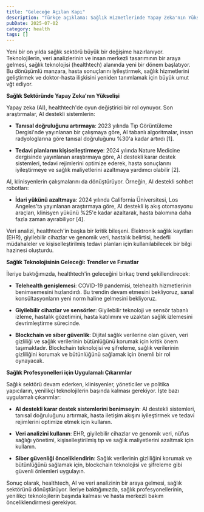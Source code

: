 ```yaml
---
title: "Geleceğe Açılan Kapı"
description: "Türkçe açıklama: Sağlık Hizmetlerinde Yapay Zeka'nın Yükselişi"
pubDate: 2025-07-02
category: health
tags: []
---
```


Yeni bir on yılda sağlık sektörü büyük bir değişime hazırlanıyor. Teknolojilerin, veri analizlerinin ve insan merkezli tasarımının bir araya gelmesi, sağlık teknolojisi (healthtech) alanında yeni bir dönem başlatıyor. Bu dönüşümlü manzara, hasta sonuçlarını iyileştirmek, sağlık hizmetlerini geliştirmek ve doktor-hasta ilişkisini yeniden tanımlamak için büyük umut vğt ediyor.

**Sağlık Sektöründe Yapay Zeka'nın Yükselişi**

Yapay zeka (AI), healthtech'de oyun değiştirici bir rol oynuyor. Son araştırmalar, AI destekli sistemlerin:

* **Tanısal doğruluğunu artırmaya**: 2023 yılında Tıp Görüntüleme Dergisi'nde yayınlanan bir çalışmaya göre, AI tabanlı algoritmalar, insan radyologlarına göre tanısal doğruluğunu %30'a kadar artırdı [1].

* **Tedavi planlarını kişiselleştirmeye**: 2024 yılında Nature Medicine dergisinde yayınlanan araştırmaya göre, AI destekli karar destek sistemleri, tedavi rejimlerini optimize ederek, hasta sonuçlarını iyileştirmeye ve sağlık maliyetlerini azaltmaya yardımcı olabilir [2].

AI, klinisyenlerin çalışmalarını da dönüştürüyor. Örneğin, AI destekli sohbet robotları:

* **İdari yükünü azaltmaya**: 2024 yılında California Üniversitesi, Los Angeles'ta yayınlanan araştırmaya göre, AI destekli iş akış otomasyonu araçları, klinisyen yükünü %25'e kadar azaltarak, hasta bakımına daha fazla zaman ayırabiliyor [4].

Veri analizi, healthtech'in başka bir kritik bileşeni. Elektronik sağlık kayıtları (EHR), giyilebilir cihazlar ve genomik veri, hastalık belirtisi, hedefli müdahaleler ve kişiselleştirilmiş tedavi planları için kullanılabilecek bir bilgi hazinesi oluşturdu.

**Sağlık Teknolojisinin Geleceği: Trendler ve Fırsatlar**

İleriye baktığımızda, healthtech'in geleceğini birkaç trend şekillendirecek:

* **Telehealth genişlemesi**: COVID-19 pandemisi, telehealth hizmetlerinin benimsemesini hızlandırdı. Bu trendin devam etmesini bekliyoruz, sanal konsültasyonların yeni norm haline gelmesini bekliyoruz.

* **Giyilebilir cihazlar ve sensörler**: Giyilebilir teknoloji ve sensör tabanlı izleme, hastalık gözetimini, hasta katılımını ve uzaktan sağlık izlemesini devrimleştirme sürecinde.

* **Blockchain ve siber güvenlik**: Dijital sağlık verilerine olan güven, veri gizliliği ve sağlık verilerinin bütünlüğünü korumak için kritik önem taşımaktadır. Blockchain teknolojisi ve şifreleme, sağlık verilerinin gizliliğini korumak ve bütünlüğünü sağlamak için önemli bir rol oynayacak.

**Sağlık Profesyonelleri için Uygulamalı Çıkarımlar**

Sağlık sektörü devam ederken, klinisyenler, yöneticiler ve politika yapıcıların, yenilikçi teknolojilerin başında kalması gerekiyor. İşte bazı uygulamalı çıkarımlar:

* **AI destekli karar destek sistemlerini benimseyin**: AI destekli sistemleri, tanısal doğruluğunu artırmak, hasta iletişim akışını iyileştirmek ve tedavi rejimlerini optimize etmek için kullanın.

* **Veri analizini kullanın**: EHR, giyilebilir cihazlar ve genomik veri, nüfus sağlığı yönetimi, kişiselleştirilmiş tıp ve sağlık maliyetlerini azaltmak için kullanın.

* **Siber güvenliği önceliklendirin**: Sağlık verilerinin gizliliğini korumak ve bütünlüğünü sağlamak için, blockchain teknolojisi ve şifreleme gibi güvenli önlemleri uygulayın.

Sonuç olarak, healthtech, AI ve veri analizinin bir araya gelmesi, sağlık sektörünü dönüştürüyor. İleriye baktığımızda, sağlık profesyonellerinin, yenilikçi teknolojilerin başında kalması ve hasta merkezli bakım önceliklendirmesi gerekiyor.
